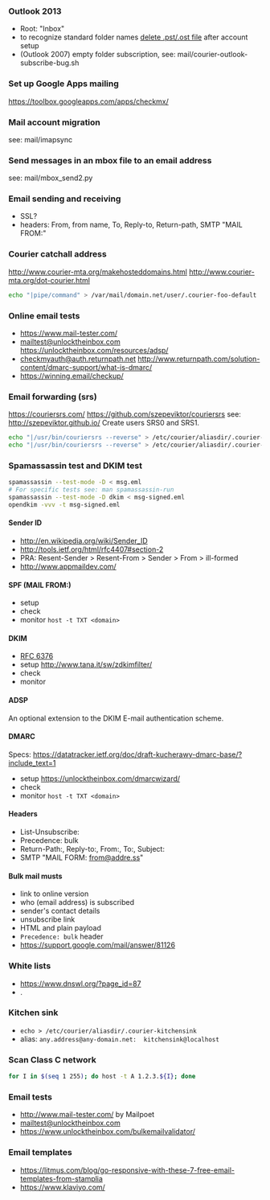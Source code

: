 ### Outlook 2013

- Root: "Inbox"
- to recognize standard folder names [delete .pst/.ost file](http://answers.microsoft.com/en-us/office/forum/office_2013_release-outlook/outlook-2013-with-imap-deleted-items-and-trash-i/9ec6e501-8e1a-45cf-bb90-cb9e2205d025)
after account setup
- (Outlook 2007) empty folder subscription, see: mail/courier-outlook-subscribe-bug.sh

### Set up Google Apps mailing

https://toolbox.googleapps.com/apps/checkmx/

### Mail account migration

see: mail/imapsync

### Send messages in an mbox file to an email address

see: mail/mbox_send2.py

### Email sending and receiving

- SSL?
- headers: From, from name, To, Reply-to, Return-path, SMTP "MAIL FROM:"

### Courier catchall address

http://www.courier-mta.org/makehosteddomains.html
http://www.courier-mta.org/dot-courier.html

```bash
echo "|pipe/command" > /var/mail/domain.net/user/.courier-foo-default
```

### Online email tests

- https://www.mail-tester.com/
- mailtest@unlocktheinbox.com https://unlocktheinbox.com/resources/adsp/
- checkmyauth@auth.returnpath.net http://www.returnpath.com/solution-content/dmarc-support/what-is-dmarc/
- https://winning.email/checkup/<DOMAIN>

### Email forwarding (srs)

https://couriersrs.com/ https://github.com/szepeviktor/couriersrs
see: http://szepeviktor.github.io/
Create users SRS0 and SRS1.

```bash
echo "|/usr/bin/couriersrs --reverse" > /etc/courier/aliasdir/.courier-SRS0-default
echo "|/usr/bin/couriersrs --reverse" > /etc/courier/aliasdir/.courier-SRS1-default
```

### Spamassassin test and DKIM test

```bash
spamassassin --test-mode -D < msg.eml
# For specific tests see: man spamassassin-run
spamassassin --test-mode -D dkim < msg-signed.eml
opendkim -vvv -t msg-signed.eml
```

#### Sender ID

- http://en.wikipedia.org/wiki/Sender_ID
- http://tools.ietf.org/html/rfc4407#section-2
- PRA: Resent-Sender > Resent-From > Sender > From > ill-formed
- http://www.appmaildev.com/

#### SPF (MAIL FROM:)

- setup
- check
- monitor `host -t TXT <domain>`

#### DKIM

- [RFC 6376](https://tools.ietf.org/html/rfc6376)
- setup http://www.tana.it/sw/zdkimfilter/
- check
- monitor

#### ADSP

An optional extension to the DKIM E-mail authentication scheme.

#### DMARC

Specs: https://datatracker.ietf.org/doc/draft-kucherawy-dmarc-base/?include_text=1

- setup https://unlocktheinbox.com/dmarcwizard/
- check
- monitor `host -t TXT <domain>`

#### Headers

- List-Unsubscribe: <URL>
- Precedence: bulk
- Return-Path:, Reply-to:, From:, To:, Subject:
- SMTP "MAIL FORM: <from@addre.ss>"

#### Bulk mail musts

- link to online version
- who (email address) is subscribed
- sender's contact details
- unsubscribe link
- HTML and plain payload
- `Precedence: bulk` header
- https://support.google.com/mail/answer/81126

### White lists

- https://www.dnswl.org/?page_id=87
- .

### Kitchen sink

- `echo > /etc/courier/aliasdir/.courier-kitchensink`
- alias: `any.address@any-domain.net:  kitchensink@localhost`

### Scan Class C network

```bash
for I in $(seq 1 255); do host -t A 1.2.3.${I}; done
```

### Email tests

- http://www.mail-tester.com/ by Mailpoet
- mailtest@unlocktheinbox.com
- https://www.unlocktheinbox.com/bulkemailvalidator/

### Email templates

- https://litmus.com/blog/go-responsive-with-these-7-free-email-templates-from-stamplia
- https://www.klaviyo.com/

